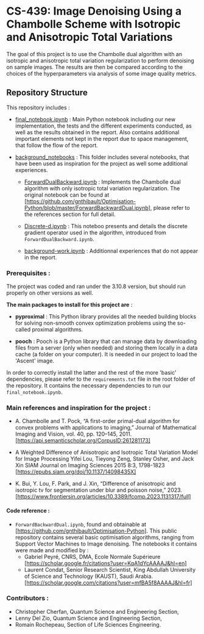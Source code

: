 # CS-439: Image Denoising Using a Chambolle Scheme with Isotropic and Anisotropic Total Variations

The goal of this project is to use the Chambolle dual algorithm with an isotropic and anisotropic total variation regularization to perform denoising on sample images. The results are then be compared according to the choices of the hyperparameters via analysis of some image quality metrics.

## Repository Structure

This repository includes :

- [final_notebook.ipynb](final_notebook.ipynb) : Main Python notebook including our new implementation, the tests and the different experiments conducted, as well as the results obtained in the report. Also contains additional important elements not kept in the report due to space management, that follow the flow of the report.


- [background_notebooks](background-notebooks) : This folder includes several notebooks, that have been used as inspiration for the project as well some additional experiences.
  - [ForwardDualBackward.ipynb](background-notebooks/ForwardDualBackward.ipynb) : Implements the Chambolle dual algorithm with only isotropic total variation regularization. The original notebook can be found at [https://github.com/gnthibault/Optimisation-Python/blob/master/ForwardBackwardDual.ipynb], please refer to the references section for full detail.

  - [Discrete-d.ipynb](background_notebooks/Discrete-d.ipynb) : This noteboo presents and details the discrete gradient operator used in the algorithm, introduced from `ForwardDualBackward.ipynb`.

  - [background-work.ipynb](background-notebooks/background-work.ipynb) : Additionnal experiences that do not appear in the report.

### Prerequisites :

The project was coded and ran under the 3.10.8 version, but should run properly on other versions as well.

**The main packages to install for this project are** :
- **pyproximal** : This Python library provides all the needed building blocks for solving non-smooth convex optimization problems using the so-called proximal algorithms.

- **pooch** : Pooch is a Python library that can manage data by downloading files from a server (only when needed) and storing them locally in a data cache (a folder on your computer). It is needed in our project to load the 'Ascent' image.

In order to correctly install the latter and the rest of the more 'basic' dependencies, please refer to the `requirements.txt` file in the root folder of the repository. It contains the necessary dependencies to run our `final_notebook.ipynb`. 

### Main references and inspiration for the project :


- A. Chambolle and T. Pock, “A first-order primal-dual algorithm for convex problems with applications to imaging,” Journal of Mathematical Imaging and Vision, vol. 40, pp. 120–145, 2011. [https://api.semanticscholar.org/CorpusID:261281173]

- A Weighted Difference of Anisotropic and Isotropic Total Variation Model for Image Processing Yifei Lou, Tieyong Zeng, Stanley Osher, and Jack Xin SIAM Journal on Imaging Sciences 2015 8:3, 1798-1823 [https://epubs.siam.org/doi/10.1137/14098435X]

- K. Bui, Y. Lou, F. Park, and J. Xin, “Difference of anisotropic and
isotropic tv for segmentation under blur and poisson noise,” 2023. [https://www.frontiersin.org/articles/10.3389/fcomp.2023.1131317/full]

#### Code reference :

- `ForwardBackwardDual.ipynb`, found and obtainable at [https://github.com/gnthibault/Optimisation-Python]. This public repository contains several basic optimisation algorithms, ranging from Support Vector Machines to Image denoising. The notebooks it contains were made and modified by :
  -  Gabriel Peyré, CNRS, DMA, Ecole Normale Supérieure [https://scholar.google.fr/citations?user=KqA1dYcAAAAJ&hl=en]
  - Laurent Condat, Senior Research Scientist, King Abdullah University of Science and Technology (KAUST), Saudi Arabia. [https://scholar.google.com/citations?user=mfBA5f8AAAAJ&hl=fr]



### Contributors :

- Christopher Cherfan, Quantum Science and Engineering Section,
- Lenny Del Zio, Quantum Science and Engineering Section,
- Romain Rochepeau, Section of Life Sciences Engineering.
